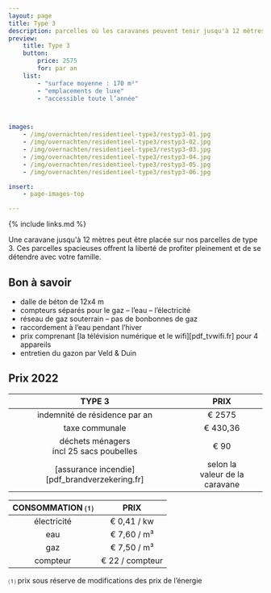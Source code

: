 ```yaml
---
layout: page
title: Type 3
description: parcelles où les caravanes peuvent tenir jusqu'à 12 mètres
preview:
    title: Type 3
    button:
        price: 2575
        for: par an
    list:
        - "surface moyenne : 170 m²"
        - "emplacements de luxe"
        - "accessible toute l’année"



images:
    - /img/overnachten/residentieel-type3/restyp3-01.jpg
    - /img/overnachten/residentieel-type3/restyp3-02.jpg
    - /img/overnachten/residentieel-type3/restyp3-03.jpg
    - /img/overnachten/residentieel-type3/restyp3-04.jpg
    - /img/overnachten/residentieel-type3/restyp3-05.jpg
    - /img/overnachten/residentieel-type3/restyp3-06.jpg

insert:
    - page-images-top

---
```


{% include links.md %}

Une caravane jusqu'à 12 mètres peut être placée sur nos parcelles de type 3. Ces parcelles spacieuses offrent la liberté de profiter pleinement et de se détendre avec votre famille.

## Bon à savoir

- dalle de béton de 12x4 m
- compteurs séparés pour le gaz – l’eau – l’électricité
- réseau de gaz souterrain – pas de bonbonnes de gaz
- raccordement à l’eau pendant l’hiver
- prix comprenant [la télévision numérique et le wifi][pdf_tvwifi.fr] pour 4 appareils
- entretien du gazon par Veld & Duin


## Prix 2022

TYPE 3                |PRIX           |
:--------------------:|:--------------:|
indemnité de résidence par an |€ 2575            
taxe communale                |€ 430,36
déchets ménagers<br>incl 25 sacs poubelles<br> | € 90  
[assurance incendie][pdf_brandverzekering.fr]     |selon la<br>valeur de la caravane

CONSOMMATION ⑴           |PRIX          |
:--------------------:|:-------------:|
électricité           | € 0,41 / kw        
eau                   | € 7,60 / m³
gaz                   | € 7,50 / m³       
compteur              | € 22 / compteur      

⑴ prix sous réserve de modifications des prix de l’énergie

